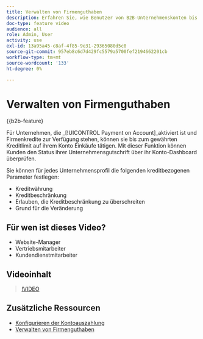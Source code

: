 ```yaml
---
title: Verwalten von Firmenguthaben
description: Erfahren Sie, wie Benutzer von B2B-Unternehmenskonten bis zum gewährten Kreditlimit auf ihrem Konto Einkäufe tätigen können.
doc-type: feature video
audience: all
role: Admin, User
activity: use
exl-id: 13a95a45-c8af-4f85-9e31-29365080d5c0
source-git-commit: 957eb8c6d7d429fc5579a5700fef2194662201cb
workflow-type: tm+mt
source-wordcount: '133'
ht-degree: 0%

---
```


# Verwalten von Firmenguthaben

{{b2b-feature}

Für Unternehmen, die _[!UICONTROL Payment on Account]_aktiviert ist und Firmenkredite zur Verfügung stehen, können sie bis zum gewährten Kreditlimit auf ihrem Konto Einkäufe tätigen. Mit dieser Funktion können Kunden den Status ihrer Unternehmensgutschrift über ihr Konto-Dashboard überprüfen.

Sie können für jedes Unternehmensprofil die folgenden kreditbezogenen Parameter festlegen:

- Kreditwährung
- Kreditbeschränkung
- Erlauben, die Kreditbeschränkung zu überschreiten
- Grund für die Veränderung

## Für wen ist dieses Video?

- Website-Manager
- Vertriebsmitarbeiter
- Kundendienstmitarbeiter

## Videoinhalt

>[!VIDEO](https://video.tv.adobe.com/v/344445?quality=12&learn=on)

## Zusätzliche Ressourcen

- [Konfigurieren der Kontoauszahlung](https://experienceleague.adobe.com/docs/commerce-admin/b2b/enable-basic-features.html#configure-payment-on-account)
- [Verwalten von Firmenguthaben](https://experienceleague.adobe.com/docs/commerce-admin/b2b/companies/credit-company.html)
